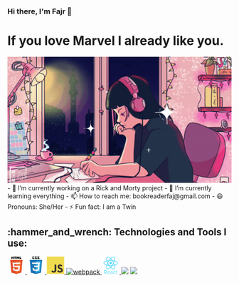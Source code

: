 ### Hi there, I'm Fajr 👋
 
<h1>If you love Marvel I already like you.</h1>
 <img src="lofi.gif">
- 🔭 I’m currently working on a Rick and Morty project
- 🌱 I’m currently learning everything
- 📫 How to reach me: bookreaderfaj@gmail.com
- 😄 Pronouns: She/Her
- ⚡ Fun fact: I am a Twin

<h2 align="left">:hammer_and_wrench: Technologies and Tools I use:</h2>
<p align="left">
    <a href="https://www.w3.org/html/" target="_blank"> <img src="https://raw.githubusercontent.com/devicons/devicon/master/icons/html5/html5-original-wordmark.svg" alt="html5" width="40" height="40"/> </a>
      <a href="https://www.w3schools.com/css/" target="_blank"> <img src="https://raw.githubusercontent.com/devicons/devicon/master/icons/css3/css3-original-wordmark.svg" alt="css3" width="40" height="40"/> </a>
    <a href="https://developer.mozilla.org/en-US/docs/Web/JavaScript" target="_blank"> <img src="https://raw.githubusercontent.com/devicons/devicon/master/icons/javascript/javascript-original.svg" alt="javascript" width="40" height="40"/> </a>
<a href="https://webpack.js.org/" target="_blank"> <img src="https://www.vectorlogo.zone/logos/js_webpack/js_webpack-icon.svg" alt="webpack" width="40" height="40"/> </a>
<a href="https://reactjs.org/" target="_blank"> <img src="https://raw.githubusercontent.com/devicons/devicon/master/icons/react/react-original-wordmark.svg" alt="react" width="40" height="40"/> </a>
<img src="https://cdn.jsdelivr.net/gh/devicons/devicon/icons/bash/bash-original.svg" />
<a href="https://code.visualstudio.com/" title="Visual Studio Code"><img src="icons/vscode.png" /></a>
</p>
